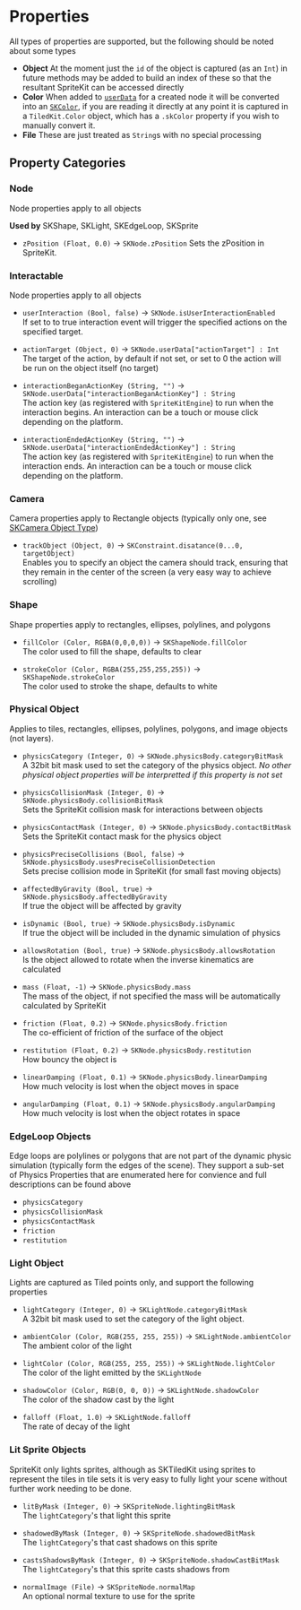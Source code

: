 #  Properties

All types of properties are supported, but the following should be noted about some types 

 - __Object__ At the moment just the `id` of the object is captured (as an `Int`) in future methods may be added to build an index of these so that the resultant SpriteKit can be accessed directly
 - __Color__ When added to [`userData`](https://developer.apple.com/documentation/spritekit/sknode/1483121-userdata?language=swift) for a created node it will be converted into an [`SKColor`](https://developer.apple.com/documentation/spritekit/skcolor), if you are reading it directly at any point it is captured in a `TiledKit.Color` object, which has a `.skColor` property if you wish to manually convert it. 
 - __File__ These are just treated as `String`s with no special processing

## Property Categories

### <a id="node" />Node

Node properties apply to all objects

__Used by__ SKShape, SKLight, SKEdgeLoop, SKSprite  
 - `zPosition (Float, 0.0)` → `SKNode.zPosition` 
 Sets the zPosition in SpriteKit. 

### <a id="interactable" />Interactable 

Node properties apply to all objects

 - `userInteraction (Bool, false)` → `SKNode.isUserInteractionEnabled`   
 If set to to true interaction event will trigger the specified actions on the specified target.
 
 - `actionTarget (Object, 0)` → `SKNode.userData["actionTarget"] : Int`  
 The target of the action, by default if not set, or set to 0 the action will be run on the object itself (no target) 
 
 - `interactionBeganActionKey (String, "")` → `SKNode.userData["interactionBeganActionKey"] : String`   
 The action key (as registered with `SpriteKitEngine`) to run when the interaction begins. An interaction can be a touch or mouse click depending on the platform.
 
 - `interactionEndedActionKey (String, "")` → `SKNode.userData["interactionEndedActionKey"] : String`   
 The action key (as registered with `SpriteKitEngine`) to run when the interaction ends. An interaction can be a touch or mouse click depending on the platform.
 
### <a id="camera" />Camera

Camera properties apply to Rectangle objects (typically only one, see [SKCamera Object Type](SKCamera.md))

- `trackObject (Object, 0)` → `SKConstraint.disatance(0...0, targetObject)`  
Enables you to specify an object the camera should track, ensuring that they remain in the center of the screen (a very easy way to achieve scrolling)

### <a id="shape" />Shape

Shape properties apply to rectangles, ellipses, polylines, and polygons

 - `fillColor (Color, RGBA(0,0,0,0))` → `SKShapeNode.fillColor`  
 The color used to fill the shape, defaults to clear

- `strokeColor (Color, RGBA(255,255,255,255))` → `SKShapeNode.strokeColor`  
The color used to stroke the shape, defaults to white

### <a id="physical" />Physical Object

Applies to tiles, rectangles, ellipses, polylines, polygons, and image objects (not layers). 

- `physicsCategory (Integer, 0)` → `SKNode.physicsBody.categoryBitMask`  
A 32bit bit mask used to set the category of the physics object. _No other physical object properties will be interpretted if this property is not set_

- `physicsCollisionMask (Integer, 0)` → `SKNode.physicsBody.collisionBitMask`  
Sets the SpriteKit collision mask for interactions between objects

 - `physicsContactMask (Integer, 0)` → `SKNode.physicsBody.contactBitMask`  
Sets the SpriteKit contact mask for the physics object

 - `physicsPreciseCollisions (Bool, false)` → `SKNode.physicsBody.usesPreciseCollisionDetection`  
Sets precise collision mode in SpriteKit (for small fast moving objects)

 - `affectedByGravity (Bool, true)` → `SKNode.physicsBody.affectedByGravity`  
If true the object will be affected by gravity

 - `isDynamic (Bool, true)` → `SKNode.physicsBody.isDynamic`  
If true the object will be included in the dynamic simulation of physics

 - `allowsRotation (Bool, true)` → `SKNode.physicsBody.allowsRotation`    
 Is the object allowed to rotate when the inverse kinematics are calculated

 - `mass (Float, -1)` → `SKNode.physicsBody.mass`  
The mass of the object, if not specified the mass will be automatically calculated by SpriteKit

 - `friction (Float, 0.2)` → `SKNode.physicsBody.friction`  
The co-efficient of friction of the surface of the object

 - `restitution (Float, 0.2)` → `SKNode.physicsBody.restitution`  
How bouncy the object is

 - `linearDamping (Float, 0.1)` → `SKNode.physicsBody.linearDamping`  
 How much velocity is lost when the object moves in space

- `angularDamping (Float, 0.1)` → `SKNode.physicsBody.angularDamping`  
How much velocity is lost when the object rotates in space


### <a id="edgeloop" />EdgeLoop Objects

Edge loops are polylines or polygons that are not part of the dynamic physic simulation (typically form the edges of the scene). They support a sub-set of Physics Properties that are enumerated here for convience and full descriptions can be found above

 - `physicsCategory`
 - `physicsCollisionMask`
 - `physicsContactMask`
 - `friction`
 - `restitution`

### <a id="light" />Light Object

Lights are captured as Tiled points only, and support the following properties

- `lightCategory (Integer, 0)` → `SKLightNode.categoryBitMask`  
A 32bit bit mask used to set the category of the light object. 

- `ambientColor (Color, RGB(255, 255, 255))` → `SKLightNode.ambientColor`  
The ambient color of the light

- `lightColor (Color, RGB(255, 255, 255))` → `SKLightNode.lightColor`  
The color of the light emitted by the `SKLightNode`

- `shadowColor (Color, RGB(0, 0, 0))` → `SKLightNode.shadowColor`  
The color of the shadow cast by the light

- `falloff (Float, 1.0)` → `SKLightNode.falloff`  
The rate of decay of the light

### <a id="lit" />Lit Sprite Objects

SpriteKit only lights sprites, although as SKTiledKit using sprites to represent the tiles in tile sets it is very easy to 
fully light your scene without further work needing to be done. 

- `litByMask (Integer, 0)` → `SKSpriteNode.lightingBitMask`  
The `lightCategory`'s that light this sprite

- `shadowedByMask (Integer, 0)` → `SKSpriteNode.shadowedBitMask`  
The `lightCategory`'s that cast shadows on this sprite

- `castsShadowsByMask (Integer, 0)` → `SKSpriteNode.shadowCastBitMask`  
The `lightCategory`'s that this sprite casts shadows from

- `normalImage (File)` → `SKSpriteNode.normalMap`  
An optional normal texture to use for the sprite
